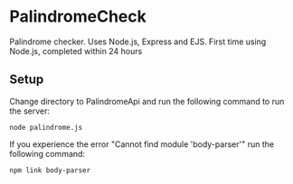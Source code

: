 # PalindromeCheck
Palindrome checker. Uses Node.js, Express and EJS. First time using Node.js, completed within 24 hours

## Setup

Change directory to PalindromeApi and run the following command to run the server:

`node palindrome.js`

If you experience the error "Cannot find module 'body-parser'"
run the following command:

`npm link body-parser`
